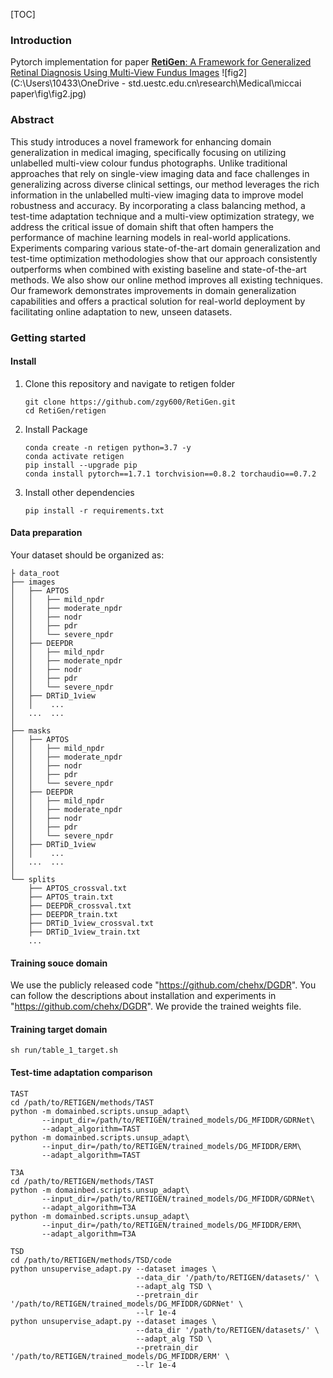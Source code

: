 [TOC]

### Introduction

Pytorch implementation for paper [**RetiGen**: A Framework for Generalized Retinal Diagnosis Using Multi-View Fundus Images](https://arxiv.org/abs/2403.15647) ![fig2](C:\Users\10433\OneDrive - std.uestc.edu.cn\research\Medical\miccai paper\fig\fig2.jpg)

### Abstract

This study introduces a novel framework for enhancing domain generalization in medical imaging, specifically focusing on utilizing unlabelled multi-view colour fundus photographs. Unlike traditional approaches that rely on single-view imaging data and face challenges in generalizing across diverse clinical settings, our method leverages the rich information in the unlabelled multi-view imaging data to improve model robustness and accuracy. By incorporating a class balancing method, a test-time adaptation technique and a multi-view optimization strategy, we address the critical issue of domain shift that often hampers the performance of machine learning models in real-world applications. Experiments comparing various state-of-the-art domain generalization and test-time optimization methodologies show that our approach consistently outperforms when combined with existing baseline and state-of-the-art methods. We also show our online method improves all existing techniques. Our framework demonstrates improvements in domain generalization capabilities and offers a practical solution for real-world deployment by facilitating online adaptation to new, unseen datasets. 

### Getting started

#### Install

1. Clone this repository and navigate to retigen folder

   ```
   git clone https://github.com/zgy600/RetiGen.git
   cd RetiGen/retigen
   ```

2. Install Package

   ```
   conda create -n retigen python=3.7 -y
   conda activate retigen
   pip install --upgrade pip
   conda install pytorch==1.7.1 torchvision==0.8.2 torchaudio==0.7.2
   ```

3. Install other dependencies

   ```
   pip install -r requirements.txt
   ```

#### Data preparation

Your dataset should be organized as: 

```
├ data_root
├── images
│   ├── APTOS
│   │   ├── mild_npdr
│   │   ├── moderate_npdr
│   │   ├── nodr
│   │   ├── pdr
│   │   └── severe_npdr
│   ├── DEEPDR
│   │   ├── mild_npdr
│   │   ├── moderate_npdr
│   │   ├── nodr
│   │   ├── pdr
│   │   └── severe_npdr
│   ├── DRTiD_1view
│   │    ...
│   ...  ...
│   
├── masks
│   ├── APTOS
│   │   ├── mild_npdr
│   │   ├── moderate_npdr
│   │   ├── nodr
│   │   ├── pdr
│   │   └── severe_npdr
│   ├── DEEPDR
│   │   ├── mild_npdr
│   │   ├── moderate_npdr
│   │   ├── nodr
│   │   ├── pdr
│   │   └── severe_npdr
│   ├── DRTiD_1view
│   │    ...
│   ...  ...
│   
└── splits
    ├── APTOS_crossval.txt
    ├── APTOS_train.txt
    ├── DEEPDR_crossval.txt
    ├── DEEPDR_train.txt
    ├── DRTiD_1view_crossval.txt
    ├── DRTiD_1view_train.txt
    ...

```

#### Training souce domain

We use the publicly released code "https://github.com/chehx/DGDR". You can follow the descriptions about installation and experiments in "https://github.com/chehx/DGDR".  We provide the trained weights file. 

#### Training target domain

```
sh run/table_1_target.sh
```

#### Test-time adaptation comparison

```
TAST
cd /path/to/RETIGEN/methods/TAST
python -m domainbed.scripts.unsup_adapt\
       --input_dir=/path/to/RETIGEN/trained_models/DG_MFIDDR/GDRNet\
       --adapt_algorithm=TAST
python -m domainbed.scripts.unsup_adapt\
       --input_dir=/path/to/RETIGEN/trained_models/DG_MFIDDR/ERM\
       --adapt_algorithm=TAST

T3A
cd /path/to/RETIGEN/methods/TAST
python -m domainbed.scripts.unsup_adapt\
       --input_dir=/path/to/RETIGEN/trained_models/DG_MFIDDR/GDRNet\
       --adapt_algorithm=T3A
python -m domainbed.scripts.unsup_adapt\
       --input_dir=/path/to/RETIGEN/trained_models/DG_MFIDDR/ERM\
       --adapt_algorithm=T3A
       
TSD
cd /path/to/RETIGEN/methods/TSD/code
python unsupervise_adapt.py --dataset images \
                            --data_dir '/path/to/RETIGEN/datasets/' \
                            --adapt_alg TSD \ 
                            --pretrain_dir '/path/to/RETIGEN/trained_models/DG_MFIDDR/GDRNet' \
                            --lr 1e-4
python unsupervise_adapt.py --dataset images \
                            --data_dir '/path/to/RETIGEN/datasets/' \
                            --adapt_alg TSD \ 
                            --pretrain_dir '/path/to/RETIGEN/trained_models/DG_MFIDDR/ERM' \
                            --lr 1e-4

```

